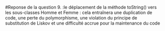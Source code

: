 #Reponse de la question 9. :le déplacement de la méthode toString() vers les sous-classes Homme et Femme : cela entraînera une duplication de code, une perte du polymorphisme, une violation du principe de substitution de Liskov et une difficulté accrue pour la maintenance du code

